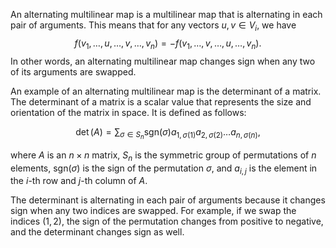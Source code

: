 An alternating multilinear map is a multilinear map that is alternating in each pair of arguments. This means that for any vectors $u, v \in V_i$, we have $$f(v_1, \dots, u, \dots, v, \dots, v_n) = -f(v_1, \dots, v, \dots, u, \dots, v_n).$$
In other words, an alternating multilinear map changes sign when any two of its arguments are swapped.

An example of an alternating multilinear map is the determinant of a matrix. The determinant of a matrix is a scalar value that represents the size and orientation of the matrix in space. It is defined as follows:

$$\det(A) = \sum_{\sigma \in S_n} \text{sgn}(\sigma) a_{1, \sigma(1)} a_{2, \sigma(2)} \dots a_{n, \sigma(n)},$$

where $A$ is an $n \times n$ matrix, $S_n$ is the symmetric group of permutations of $n$ elements, $\text{sgn}(\sigma)$ is the sign of the permutation $\sigma$, and $a_{i, j}$ is the element in the $i$-th row and $j$-th column of $A$.

The determinant is alternating in each pair of arguments because it changes sign when any two indices are swapped. For example, if we swap the indices $(1, 2)$, the sign of the permutation changes from positive to negative, and the determinant changes sign as well.